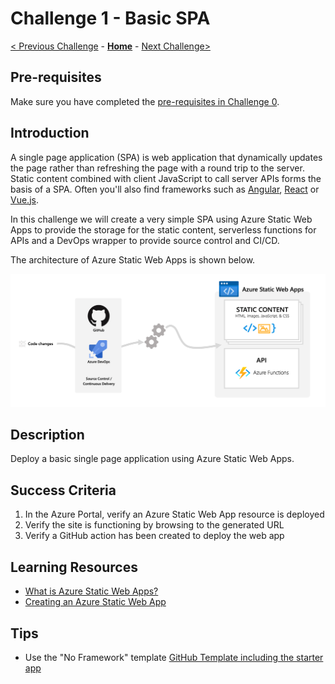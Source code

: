 # Challenge 1 - Basic SPA
[< Previous Challenge](./Challenge-00.md) - **[Home](../readme.md)** - [Next Challenge>](./Challenge-02.md)

## Pre-requisites
Make sure you have completed the [pre-requisites in Challenge 0](./Challenge-00.md).

## Introduction
A single page application (SPA) is web application that dynamically updates the page rather than refreshing the page with a round trip to the server. Static content combined with client JavaScript to call server APIs forms the basis of a SPA. Often you'll also find frameworks such as [Angular](https://angular.io/), [React](https://reactjs.org/) or [Vue.js](https://vuejs.org/). 

In this challenge we will create a very simple SPA using Azure Static Web Apps to provide the storage for the static content, serverless functions for APIs and a DevOps wrapper to provide source control and CI/CD.

The architecture of Azure Static Web Apps is shown below.

![Diagram of Azure Static Web Apps architecture](./Images/static-web-apps.png)

## Description
Deploy a basic single page application using Azure Static Web Apps.

## Success Criteria
1. In the Azure Portal, verify an Azure Static Web App resource is deployed
2. Verify the site is functioning by browsing to the generated URL
3. Verify a GitHub action has been created to deploy the web app

## Learning Resources
* [What is Azure Static Web Apps?](https://docs.microsoft.com/azure/static-web-apps/overview)
* [Creating an Azure Static Web App](https://docs.microsoft.com/azure/static-web-apps/get-started-portal)

## Tips
* Use the "No Framework" template [GitHub Template including the starter app](https://github.com/staticwebdev/vanilla-basic/generate)
